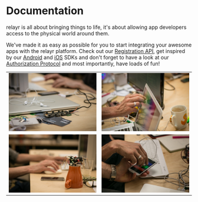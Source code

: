 # Documentation

relayr is all about bringing things to life, it's about allowing app developers access to the physical world around them.

We've made it as easy as possible for you to start integrating your awesome apps with the relayr platform. 
Check out our [Registration API](https://developer.relayr.io/documents/Registration/Users), get inspired by our [Android](https://developer.relayr.io/documents/Android/Reference) and [iOS](https://developer.relayr.io/documents/iOS/Reference) SDKs and  don't forget to have a look at our [Authorization Protocol](https://developer.relayr.io/documents/Authorization/Reference) and most importantly, have loads of fun! 

<table>
<tr>
<td><img src="assets/6.jpg" alt="The WB in action" style="width: auto margin: 20px;"/></td><td><img src="assets/2.jpg" alt="The WB in action" style="width: auto margin: 20px;"/></td>
</tr>
<tr>
<td><img src="assets/7.jpg" alt="The WB in action" style="width: auto margin: 20px;"/></td><td><img src="assets/3.jpg" alt="The WB in action" style="width: auto margin: 20px;"/></td>
</tr>
</table>


